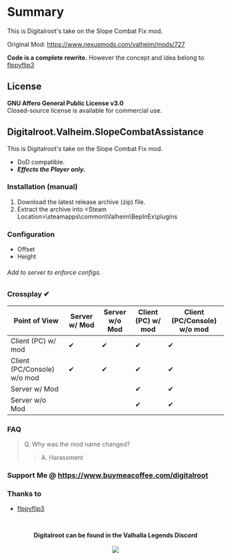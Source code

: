 # Summary
This is Digitalroot's take on the Slope Combat Fix mod.

Original Mod: https://www.nexusmods.com/valheim/mods/727

**Code is a complete rewrite.** However the concept and idea belong to [flppyflip3](https://www.nexusmods.com/valheim/users/8753980)

## License
**GNU Affero General Public License v3.0**  
Closed-source license is available for commercial use.

## Digitalroot.Valheim.SlopeCombatAssistance
This is Digitalroot's take on the Slope Combat Fix mod.
- DoD compatible.  
- **_Effects the Player only._**

### Installation (manual)
1. Download the latest release archive (zip) file.
1. Extract the archive into &lt;Steam Location&gt;\steamapps\common\Valheim\BepInEx\plugins

### Configuration 
- Offset
- Height

###### Add to server to enforce configs. 

### Crossplay <span class="checked">✔</span>
| Point of View               | Server w/ Mod                   | Server w/o Mod                  | Client (PC) w/ mod              | Client (PC/Console) w/o mod     |
| ---                         | ---                             | ---                             | ---                             | ---                             |
| Client (PC) w/ mod          | <span class="checked">✔</span> | <span class="checked">✔</span> | <span class="checked">✔</span> | <span class="checked">✔</span> |
| Client (PC/Console) w/o mod | <span class="checked">✔</span> | <span class="checked">✔</span> | <span class="checked">✔</span> | <span class="checked">✔</span> |
| Server w/ Mod               |                                 |                                 | <span class="checked">✔</span> | <span class="checked">✔</span> |
| Server w/o Mod              |                                 |                                 | <span class="checked">✔</span> | <span class="checked">✔</span> |

### FAQ
> Q. Why was the mod name changed?
> > A. Harassment

### Support Me @ https://www.buymeacoffee.com/digitalroot

### Thanks to 
- <a href="https://www.nexusmods.com/valheim/users/8753980" target="_blank">flppyflip3</a>

<br />
<p align="center">
<b>Digitalroot can be found in the Valhalla Legends Discord</b><br /><br />
  <a href="https://discord.gg/SsMW3rm67u" target="_blank"><img src="https://digitalroot.net/img/vl/vl_logo_125x154.png"></a>
</p>
